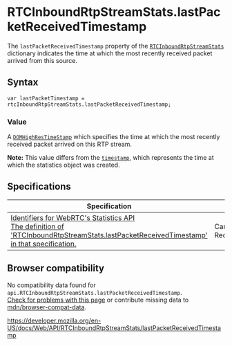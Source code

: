RTCInboundRtpStreamStats.lastPacketReceivedTimestamp
====================================================

The `lastPacketReceivedTimestamp` property of the [`RTCInboundRtpStreamStats`](../rtcinboundrtpstreamstats) dictionary indicates the time at which the most recently received packet arrived from this source.

Syntax
------

    var lastPacketTimestamp = rtcInboundRtpStreamStats.lastPacketReceivedTimestamp;

### Value

A [`DOMHighResTimeStamp`](../domhighrestimestamp) which specifies the time at which the most recently received packet arrived on this RTP stream.

**Note:** This value differs from the [`timestamp`](../rtcstats/timestamp), which represents the time at which the statistics object was created.

Specifications
--------------

<table><thead><tr class="header"><th>Specification</th><th>Status</th><th>Comment</th></tr></thead><tbody><tr class="odd"><td><a href="https://w3c.github.io/webrtc-stats/#dom-rtcinboundrtpstreamstats-lastpacketreceivedtimestamp">Identifiers for WebRTC's Statistics API<br />
<span class="small">The definition of 'RTCInboundRtpStreamStats.lastPacketReceivedTimestamp' in that specification.</span></a></td><td><span class="spec-cr">Candidate Recommendation</span></td><td>Initial definition.</td></tr></tbody></table>

Browser compatibility
---------------------

No compatibility data found for `api.RTCInboundRtpStreamStats.lastPacketReceivedTimestamp`.  
[Check for problems with this page](#on-github) or contribute missing data to [mdn/browser-compat-data](https://github.com/mdn/browser-compat-data).

<a href="https://developer.mozilla.org/en-US/docs/Web/API/RTCInboundRtpStreamStats/lastPacketReceivedTimestamp" class="_attribution-link">https://developer.mozilla.org/en-US/docs/Web/API/RTCInboundRtpStreamStats/lastPacketReceivedTimestamp</a>
